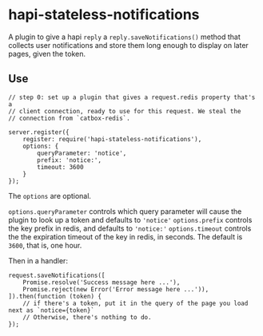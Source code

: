 hapi-stateless-notifications
============================

A plugin to give a hapi `reply` a `reply.saveNotifications()` method that collects user notifications and store them long enough to display on later pages, given the token.

Use
-----

```
// step 0: set up a plugin that gives a request.redis property that's a
// client connection, ready to use for this request. We steal the
// connection from `catbox-redis`.

server.register({
    register: require('hapi-stateless-notifications'),
    options: {
        queryParameter: 'notice',
        prefix: 'notice:',
        timeout: 3600
    }
});
```

The `options` are optional.

`options.queryParameter` controls which query parameter will cause the plugin to look up a token and defaults to `'notice'`
`options.prefix` controls the key prefix in redis, and defaults to `'notice:'`
`options.timeout` controls the the expiration timeout of the key in redis, in seconds. The default is `3600`, that is, one hour.

Then in a handler:

```
request.saveNotifications([
    Promise.resolve('Success message here ...'),
    Promise.reject(new Error('Error message here ...')),
]).then(function (token) {
    // if there's a token, put it in the query of the page you load next as `notice={token}`
    // Otherwise, there's nothing to do.
});
```
